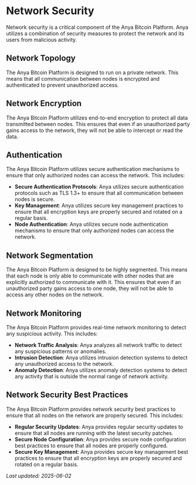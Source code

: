 # Network Security

Network security is a critical component of the Anya Bitcoin Platform. Anya utilizes a combination of security measures to protect the network and its users from malicious activity.

## Network Topology

The Anya Bitcoin Platform is designed to run on a private network. This means that all communication between nodes is encrypted and authenticated to prevent unauthorized access.

## Network Encryption

The Anya Bitcoin Platform utilizes end-to-end encryption to protect all data transmitted between nodes. This ensures that even if an unauthorized party gains access to the network, they will not be able to intercept or read the data.

## Authentication

The Anya Bitcoin Platform utilizes secure authentication mechanisms to ensure that only authorized nodes can access the network. This includes:

* **Secure Authentication Protocols**: Anya utilizes secure authentication protocols such as TLS 1.3+ to ensure that all communication between nodes is secure.
* **Key Management**: Anya utilizes secure key management practices to ensure that all encryption keys are properly secured and rotated on a regular basis.
* **Node Authentication**: Anya utilizes secure node authentication mechanisms to ensure that only authorized nodes can access the network.

## Network Segmentation

The Anya Bitcoin Platform is designed to be highly segmented. This means that each node is only able to communicate with other nodes that are explicitly authorized to communicate with it. This ensures that even if an unauthorized party gains access to one node, they will not be able to access any other nodes on the network.

## Network Monitoring

The Anya Bitcoin Platform provides real-time network monitoring to detect any suspicious activity. This includes:

* **Network Traffic Analysis**: Anya analyzes all network traffic to detect any suspicious patterns or anomalies.
* **Intrusion Detection**: Anya utilizes intrusion detection systems to detect any unauthorized access to the network.
* **Anomaly Detection**: Anya utilizes anomaly detection systems to detect any activity that is outside the normal range of network activity.

## Network Security Best Practices

The Anya Bitcoin Platform provides network security best practices to ensure that all nodes on the network are properly secured. This includes:

* **Regular Security Updates**: Anya provides regular security updates to ensure that all nodes are running with the latest security patches.
* **Secure Node Configuration**: Anya provides secure node configuration best practices to ensure that all nodes are properly configured.
* **Secure Key Management**: Anya provides secure key management best practices to ensure that all encryption keys are properly secured and rotated on a regular basis.

*Last updated: 2025-06-02*
